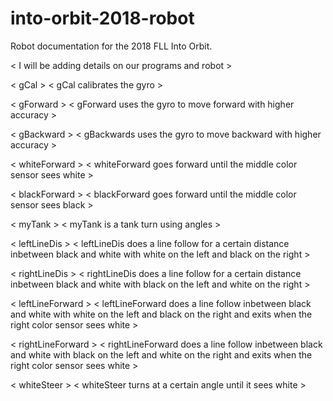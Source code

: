 # into-orbit-2018-robot
Robot documentation for the 2018 FLL Into Orbit.

< I will be adding details on our programs and robot >

< gCal >
< gCal calibrates the gyro >

< gForward >
< gForward uses the gyro to move forward with higher accuracy >

< gBackward >
< gBackwards uses the gyro to move backward with higher accuracy > 

< whiteForward >
< whiteForward goes forward until the middle color sensor sees white >

< blackForward >
< blackForward goes forward until the middle color sensor sees black >

< myTank >
< myTank is a tank turn using angles >

< leftLineDis >
< leftLineDis does a line follow for a certain distance inbetween black and white with white on the left and black on the right >

< rightLineDis >
< rightLineDis does a line follow for a certain distance inbetween black and white with black on the left and white on the right >

< leftLineForward >
< leftLineForward does a line follow inbetween black and white with white on the left and black on the right and exits when the right color sensor sees white >

< rightLineForward >
< rightLineForward does a line follow inbetween black and white with black on the left and white on the right and exits when the right color sensor sees white >

< whiteSteer >
< whiteSteer turns at a certain angle until it sees white >
